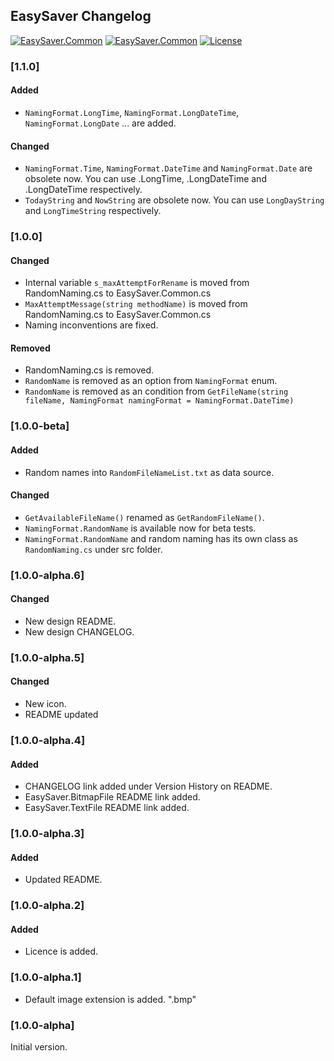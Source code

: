 ## EasySaver Changelog
[![EasySaver.Common](https://img.shields.io/nuget/v/EasySaver.Common.svg)](https://www.nuget.org/packages/EasySaver.Common/) [![EasySaver.Common](https://img.shields.io/nuget/dt/EasySaver.Common.svg)](https://www.nuget.org/packages/EasySaver.Common/) [![License](https://img.shields.io/github/license/meokullu/EasySaver.svg)](https://github.com/meokullu/EasySaver/blob/master/LICENSE)

<!--
### [Unreleased]

#### Added

#### Changed

#### Removed
-->

### [1.1.0]
#### Added
* `NamingFormat.LongTime`, `NamingFormat.LongDateTime`, `NamingFormat.LongDate` ... are added.

#### Changed
* `NamingFormat.Time`, `NamingFormat.DateTime` and `NamingFormat.Date` are obsolete now. You can use .LongTime, .LongDateTime and .LongDateTime respectively.
* `TodayString` and `NowString` are obsolete now. You can use `LongDayString` and `LongTimeString` respectively.

### [1.0.0]

#### Changed
* Internal variable `s_maxAttemptForRename` is moved from RandomNaming.cs to EasySaver.Common.cs
* `MaxAttemptMessage(string methodName)` is moved from RandomNaming.cs to EasySaver.Common.cs
* Naming inconventions are fixed.

#### Removed
* RandomNaming.cs is removed.
* `RandomName` is removed as an option from `NamingFormat` enum.
* `RandomName` is removed as an condition from `GetFileName(string fileName, NamingFormat namingFormat = NamingFormat.DateTime)`

### [1.0.0-beta]
#### Added
* Random names into `RandomFileNameList.txt` as data source.

#### Changed
* `GetAvailableFileName()` renamed as `GetRandomFileName()`.
* `NamingFormat.RandomName` is available now for beta tests.
* `NamingFormat.RandomName` and random naming has its own class as `RandomNaming.cs` under src folder.

### [1.0.0-alpha.6]

#### Changed
* New design README.
* New design CHANGELOG.

### [1.0.0-alpha.5]

#### Changed
* New icon.
* README updated

### [1.0.0-alpha.4]

#### Added
* CHANGELOG link added under Version History on README.
* EasySaver.BitmapFile README link added.
* EasySaver.TextFile README link added.

### [1.0.0-alpha.3]

#### Added
* Updated README.

### [1.0.0-alpha.2]

#### Added
* Licence is added.

### [1.0.0-alpha.1]
* Default image extension is added. ".bmp"

### [1.0.0-alpha]
Initial version.
